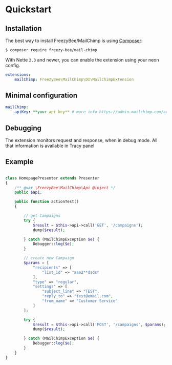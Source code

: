 Quickstart
==========


Installation
------------

The best way to install FreezyBee/MailChimp is using  [Composer](http://getcomposer.org/):

```sh
$ composer require freezy-bee/mail-chimp
```

With Nette `2.3` and newer, you can enable the extension using your neon config.

```yml
extensions:
	mailChimp: FreezyBee\MailChimp\DI\MailChimpExtension
```

Minimal configuration
------------------

```yml
mailChimp:
	apiKey: **your api key** # more info https://admin.mailchimp.com/account/api/
```


Debugging
---------

The extension monitors request and response, when in debug mode. All that information is available in Tracy panel



Example
-------

```php

class HomepagePresenter extends Presenter
{
    /** @var \FreezyBee\MailChimp\Api @inject */
    public $api;

    public function actionTest()
    {

        // get Campaigns
        try {
            $result = $this->api->call('GET', '/campaigns');
            dump($result);

        } catch (MailChimpException $e) {
            Debugger::log($e);
        }

        // create new Campaign
        $params = [
            "recipients" => [
                "list_id" => "aaa2**dsds"
            ],
            "type" => "regular",
            "settings" => [
                "subject_line" => "TEST",
                "reply_to" => "test@email.com",
                "from_name" => "Customer Service"
            ]
        ];

        try {
            $result = $this->api->call('POST', '/campaigns', $params);
            dump($result);

        } catch (MailChimpException $e) {
            Debugger::log($e);
        }
    }
}
```
